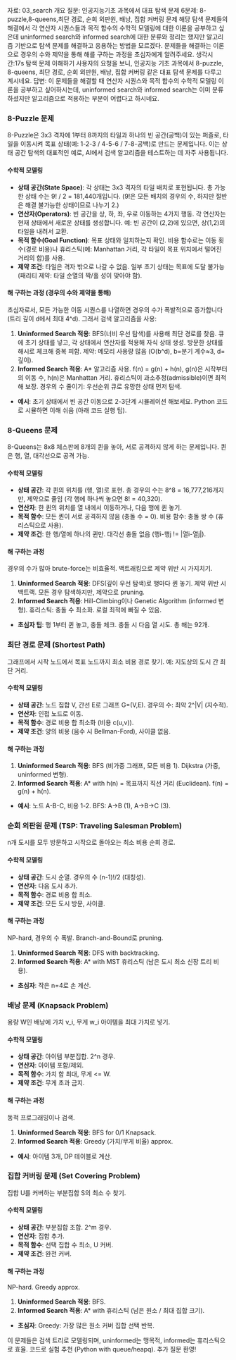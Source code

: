 자료: 03_search 개요
질문:
인공지능기초 과목에서
대표 탐색 문제 6문제: 8-puzzle,8-queens,최단 경로, 순회 외판원, 배낭, 집합 커버링 문제
해당 탐색 문제들의 해결에서 각 연산자 시퀀스들과 목적 함수의 수학적 모델링에 대한 이론을 공부하고 싶은데
uninformed search와 informed search에 대한 분류와 정리는 했지만 알고리즘 기반으로 탐색 문제를 해결하고 응용하는 방법을 모르겠다.
문제들을 해결하는 이론으로 경우의 수와 제약을 통해 해를 구하는 과정을 초심자에게 알려주세요.
생각시간:17s
탐색 문제 이해하기
사용자의 요청을 보니, 인공지능 기초 과목에서 8-puzzle, 8-queens, 최단 경로, 순회 외판원, 배낭, 집합 커버링 같은 대표 탐색 문제를 다루고 계시네요.
답변:
이 문제들을 해결할 때 연산자 시퀀스와 목적 함수의 수학적 모델링 이론을 공부하고 싶어하시는데, uninformed search와 informed search는 이미 분류하셨지만 알고리즘으로 적용하는 부분이 어렵다고 하시네요.
### 8-Puzzle 문제

8-Puzzle은 3x3 격자에 1부터 8까지의 타일과 하나의 빈 공간(공백)이 있는 퍼즐로, 타일을 이동시켜 목표 상태(예: 1-2-3 / 4-5-6 / 7-8-공백)로 만드는 문제입니다. 이는 상태 공간 탐색의 대표적인 예로, AI에서 검색 알고리즘을 테스트하는 데 자주 사용됩니다.

#### 수학적 모델링
- **상태 공간(State Space)**: 각 상태는 3x3 격자의 타일 배치로 표현됩니다. 총 가능한 상태 수는 9! / 2 = 181,440개입니다. (9!은 모든 배치의 경우의 수, 하지만 절반은 해결 불가능한 상태이므로 나누기 2.)
- **연산자(Operators)**: 빈 공간을 상, 하, 좌, 우로 이동하는 4가지 행동. 각 연산자는 현재 상태에서 새로운 상태를 생성합니다. 예: 빈 공간이 (2,2)에 있으면, 상(1,2)의 타일을 내려서 교환.
- **목적 함수(Goal Function)**: 목표 상태와 일치하는지 확인. 비용 함수로는 이동 횟수(경로 비용)나 휴리스틱(예: Manhattan 거리, 각 타일이 목표 위치에서 떨어진 거리의 합)를 사용.
- **제약 조건**: 타일은 격자 밖으로 나갈 수 없음. 일부 초기 상태는 목표에 도달 불가능(패리티 제약: 타일 순열의 짝/홀 성이 맞아야 함).

#### 해 구하는 과정 (경우의 수와 제약을 통해)
초심자로서, 모든 가능한 이동 시퀀스를 나열하면 경우의 수가 폭발적으로 증가합니다(트리 깊이 d에서 최대 4^d). 그래서 검색 알고리즘을 사용:
1. **Uninformed Search 적용**: BFS(너비 우선 탐색)를 사용해 최단 경로를 찾음. 큐에 초기 상태를 넣고, 각 상태에서 연산자를 적용해 자식 상태 생성. 방문한 상태를 해시로 체크해 중복 피함. 제약: 메모리 사용량 많음 (O(b^d), b=분기 계수≈3, d=깊이).
2. **Informed Search 적용**: A* 알고리즘 사용. f(n) = g(n) + h(n), g(n)은 시작부터의 이동 수, h(n)은 Manhattan 거리. 휴리스틱이 과소추정(admissible)이면 최적 해 보장. 경우의 수 줄이기: 우선순위 큐로 유망한 상태 먼저 탐색.
- **예시**: 초기 상태에서 빈 공간 이동으로 2-3단계 시뮬레이션 해보세요. Python 코드로 시뮬하면 이해 쉬움 (아래 코드 실행 팁).

### 8-Queens 문제

8-Queens는 8x8 체스판에 8개의 퀸을 놓아, 서로 공격하지 않게 하는 문제입니다. 퀸은 행, 열, 대각선으로 공격 가능.

#### 수학적 모델링
- **상태 공간**: 각 퀸의 위치를 (행, 열)로 표현. 총 경우의 수는 8^8 = 16,777,216개지만, 제약으로 줄임 (각 행에 하나씩 놓으면 8! = 40,320).
- **연산자**: 한 퀸의 위치를 열 내에서 이동하거나, 다음 행에 퀸 놓기.
- **목적 함수**: 모든 퀸이 서로 공격하지 않음 (충돌 수 = 0). 비용 함수: 충돌 쌍 수 (휴리스틱으로 사용).
- **제약 조건**: 한 행/열에 하나의 퀸만. 대각선 충돌 없음 (행i-행j != |열i-열j|).

#### 해 구하는 과정
경우의 수가 많아 brute-force는 비효율적. 백트래킹으로 제약 위반 시 가지치기.
1. **Uninformed Search 적용**: DFS(깊이 우선 탐색)로 행마다 퀸 놓기. 제약 위반 시 백트랙. 모든 경우 탐색하지만, 제약으로 pruning.
2. **Informed Search 적용**: Hill-Climbing이나 Genetic Algorithm (informed 변형). 휴리스틱: 충돌 수 최소화. 로컬 최적에 빠질 수 있음.
- **초심자 팁**: 행 1부터 퀸 놓고, 충돌 체크. 충돌 시 다음 열 시도. 총 해는 92개.

### 최단 경로 문제 (Shortest Path)

그래프에서 시작 노드에서 목표 노드까지 최소 비용 경로 찾기. 예: 지도상의 도시 간 최단 거리.

#### 수학적 모델링
- **상태 공간**: 노드 집합 V, 간선 E로 그래프 G=(V,E). 경우의 수: 최악 2^|V| (지수적).
- **연산자**: 인접 노드로 이동.
- **목적 함수**: 경로 비용 합 최소화 (비용 c(u,v)).
- **제약 조건**: 양의 비용 (음수 시 Bellman-Ford), 사이클 없음.

#### 해 구하는 과정
1. **Uninformed Search 적용**: BFS (비가중 그래프, 모든 비용 1). Dijkstra (가중, uninformed 변형).
2. **Informed Search 적용**: A* with h(n) = 목표까지 직선 거리 (Euclidean). f(n) = g(n) + h(n).
- **예시**: 노드 A-B-C, 비용 1-2. BFS: A->B (1), A->B->C (3).

### 순회 외판원 문제 (TSP: Traveling Salesman Problem)

n개 도시를 모두 방문하고 시작으로 돌아오는 최소 비용 순회 경로.

#### 수학적 모델링
- **상태 공간**: 도시 순열. 경우의 수 (n-1)!/2 (대칭성).
- **연산자**: 다음 도시 추가.
- **목적 함수**: 경로 비용 합 최소.
- **제약 조건**: 모든 도시 방문, 사이클.

#### 해 구하는 과정
NP-hard, 경우의 수 폭발. Branch-and-Bound로 pruning.
1. **Uninformed Search 적용**: DFS with backtracking.
2. **Informed Search 적용**: A* with MST 휴리스틱 (남은 도시 최소 신장 트리 비용).
- **초심자**: 작은 n=4로 손 계산.

### 배낭 문제 (Knapsack Problem)

용량 W인 배낭에 가치 v_i, 무게 w_i 아이템을 최대 가치로 넣기.

#### 수학적 모델링
- **상태 공간**: 아이템 부분집합. 2^n 경우.
- **연산자**: 아이템 포함/제외.
- **목적 함수**: 가치 합 최대, 무게 <= W.
- **제약 조건**: 무게 초과 금지.

#### 해 구하는 과정
동적 프로그래밍이나 검색.
1. **Uninformed Search 적용**: BFS for 0/1 Knapsack.
2. **Informed Search 적용**: Greedy (가치/무게 비율) approx.
- **예시**: 아이템 3개, DP 테이블로 계산.

### 집합 커버링 문제 (Set Covering Problem)

집합 U를 커버하는 부분집합 S의 최소 수 찾기.

#### 수학적 모델링
- **상태 공간**: 부분집합 조합. 2^m 경우.
- **연산자**: 집합 추가.
- **목적 함수**: 선택 집합 수 최소, U 커버.
- **제약 조건**: 완전 커버.

#### 해 구하는 과정
NP-hard. Greedy approx.
1. **Uninformed Search 적용**: BFS.
2. **Informed Search 적용**: A* with 휴리스틱 (남은 원소 / 최대 집합 크기).
- **초심자**: Greedy: 가장 많은 원소 커버 집합 선택 반복.

이 문제들은 검색 트리로 모델링되며, uninformed는 맹목적, informed는 휴리스틱으로 효율. 코드로 실험 추천 (Python with queue/heapq). 추가 질문 환영!

